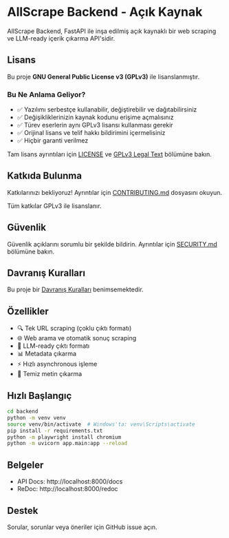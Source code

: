 # AllScrape Backend - Açık Kaynak

AllScrape Backend, FastAPI ile inşa edilmiş açık kaynaklı bir web scraping ve LLM-ready içerik çıkarma API'sidir.

## Lisans

Bu proje **GNU General Public License v3 (GPLv3)** ile lisanslanmıştır.

### Bu Ne Anlama Geliyor?

- ✅ Yazılımı serbestçe kullanabilir, değiştirebilir ve dağıtabilirsiniz
- ✅ Değişikliklerinizin kaynak kodunu erişime açmalısınız
- ✅ Türev eserlerin aynı GPLv3 lisansı kullanması gerekir
- ✅ Orijinal lisans ve telif hakkı bildirimini içermelisiniz
- ✅ Hiçbir garanti verilmez

Tam lisans ayrıntıları için [LICENSE](LICENSE) ve [GPLv3 Legal Text](https://www.gnu.org/licenses/gpl-3.0.html) bölümüne bakın.

## Katkıda Bulunma

Katkılarınızı bekliyoruz! Ayrıntılar için [CONTRIBUTING.md](CONTRIBUTING.md) dosyasını okuyun.

Tüm katkılar GPLv3 ile lisanslanır.

## Güvenlik

Güvenlik açıklarını sorumlu bir şekilde bildirin. Ayrıntılar için [SECURITY.md](SECURITY.md) bölümüne bakın.

## Davranış Kuralları

Bu proje bir [Davranış Kuralları](CODE_OF_CONDUCT.md) benimsemektedir.

## Özellikler

- 🔍 Tek URL scraping (çoklu çıktı formatı)
- 🌐 Web arama ve otomatik sonuç scraping
- 🤖 LLM-ready çıktı formatı
- 📊 Metadata çıkarma
- ⚡ Hızlı asynchronous işleme
- 🧹 Temiz metin çıkarma

## Hızlı Başlangıç

```bash
cd backend
python -m venv venv
source venv/bin/activate  # Windows'ta: venv\Scripts\activate
pip install -r requirements.txt
python -m playwright install chromium
python -m uvicorn app.main:app --reload
```

## Belgeler

- API Docs: http://localhost:8000/docs
- ReDoc: http://localhost:8000/redoc

## Destek

Sorular, sorunlar veya öneriler için GitHub issue açın.
